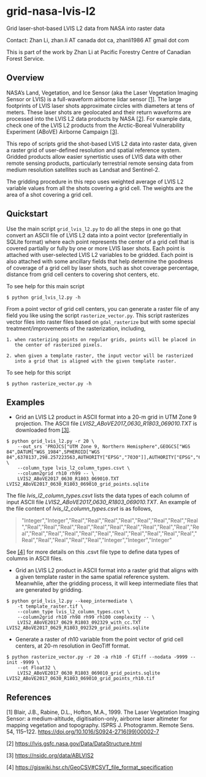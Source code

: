# grid-nasa-lvis-l2
Grid laser-shot-based LVIS L2 data from NASA into raster data

Contact: Zhan Li, zhan.li AT canada dot ca, zhanli1986 AT gmail dot com

This is part of the work by Zhan Li at Pacific Forestry Centre of Canadian
Forest Service. 

## Overview
NASA’s Land, Vegetation, and Ice Sensor (aka the Laser Vegetation Imaging
Sensor or LVIS) is a full-waveform airborne lidar sensor [[1]](#1). The large
footprints of LVIS laser shots approximate circles with diameters at tens of
meters. These laser shots are geolocated and their return waveforms are
processed into the LVIS L2 data products by NASA [[2]](#2). For example data,
check one of the LVIS L2 products from the Arctic-Boreal Vulnerability
Experiment (ABoVE) Airborne Campaign [[3]](#3). 

This repo of scripts grid the shot-based LVIS L2 data into raster data, given a
raster grid of user-defined resolution and spatial reference system. Gridded
products allow easier synertistic uses of LVIS data with other remote sensing
products, particularly terrestrial remote sensing data from medium resolution
satellites such as Landsat and Sentinel-2.

The gridding procedure in this repo uses weighted average of LVIS L2 variable
values from all the shots covering a grid cell. The weights are the area of a
shot covering a grid cell. 

## Quickstart
Use the main script `grid_lvis_l2.py` to do all the steps in one go that
convert an ASCII file of LVIS L2 data into a point vector (preferentially in
SQLite format) where each point represents the center of a grid cell that is
covered partially or fully by one or more LVIS laser shots. Each point is
attached with user-selected LVIS L2 variables to be gridded. Each point is also
attached with some ancillary fields that help determine the goodness of
coverage of a grid cell by laser shots, such as shot coverage percentage,
distance from grid cell centers to covering shot centers, etc.

To see help for this main script

``` 
$ python grid_lvis_l2.py -h 
```

From a point vector of grid cell centers, you can generate a raster file of any
field you like using the script `rasterize_vector.py`. This script rasterizes
vector files into raster files based on `gdal_rasterize` but with some special
treatment/improvements of the rasterization, including, 

	1. when rasterizing points on regular grids, points will be placed in
	   the center of rasterized pixels.

	2. when given a template raster, the input vector will be rasterized
	   into a grid that is aligned with the given template raster.

To see help for this script
```
$ python rasterize_vector.py -h
```

## Examples
* Grid an LVIS L2 product in ASCII format into a 20-m grid in UTM Zone 9
  projection. The ASCII file *LVIS2_ABoVE2017_0630_R1803_069010.TXT* is
  downloaded from [[3]](#3).

```
$ python grid_lvis_l2.py -r 20 \
	--out_srs 'PROJCS["UTM Zone 9, Northern Hemisphere",GEOGCS["WGS 84",DATUM["WGS_1984",SPHEROID["WGS 84",6378137,298.257223563,AUTHORITY["EPSG","7030"]],AUTHORITY["EPSG","6326"]],PRIMEM["Greenwich",0,AUTHORITY["EPSG","8901"]],UNIT["degree",0.0174532925199433,AUTHORITY["EPSG","9122"]],AUTHORITY["EPSG","4326"]],PROJECTION["Transverse_Mercator"],PARAMETER["latitude_of_origin",0],PARAMETER["central_meridian",-129],PARAMETER["scale_factor",0.9996],PARAMETER["false_easting",500000],PARAMETER["false_northing",0],UNIT["Meter",1]]' \
	--column_type lvis_l2_column_types.csvt \
	--column2grid rh10 rh99 -- \
	LVIS2_ABoVE2017_0630_R1803_069010.TXT LVIS2_ABoVE2017_0630_R1803_069010_grid_points.sqlite
```

The file *lvis_l2_column_types.csvt* lists the data types of each column of input ASCII file *LVIS2_ABoVE2017_0630_R1803_069010.TXT*. An example of the file content of *lvis_l2_column_types.csvt* is as follows, 

> "Integer","Integer","Real","Real","Real","Real","Real","Real","Real","Real","Real","Real","Real","Real","Real","Real","Real","Real","Real","Real","Real","Real","Real","Real","Real","Real","Real","Real","Real","Real","Real","Real","Real","Real","Real","Real","Integer","Integer","Integer"

See [[4]](#4) for more details on this .csvt file type to define data types of columns in ASCII files.

* Grid an LVIS L2 product in ASCII format into a raster grid that aligns with a
  given template raster in the same spatial reference system. Meanwhlie, after
  the gridding process, it will keep intermediate files that are generated by
  gridding. 


```
$ python grid_lvis_l2.py --keep_intermediate \
	-t template_raster.tif \
	--column_type lvis_l2_column_types.csvt \
	--column2grid rh10 rh98 rh99 rh100 complexity -- \
	LVIS2_ABoVE2017_0629_R1803_092329_with_cc.TXT LVIS2_ABoVE2017_0629_R1803_092329_grid_points.sqlite
```

* Generate a raster of rh10 variable from the point vector of grid cell
  centers, at 20-m resolution in GeoTiff format.

```
$ python rasterize_vector.py -r 20 -a rh10 -f GTiff --nodata -9999 --init -9999 \
	--ot Float32 \
	LVIS2_ABoVE2017_0630_R1803_069010_grid_points.sqlite LVIS2_ABoVE2017_0630_R1803_069010_grid_points_rh10.tif
```


## References
<a id="1">[1]</a> Blair, J.B., Rabine, D.L., Hofton, M.A., 1999. The Laser Vegetation Imaging Sensor: a medium-altitude, digitisation-only, airborne laser altimeter for mapping vegetation and topography. ISPRS J. Photogramm. Remote Sens. 54, 115–122. https://doi.org/10.1016/S0924-2716(99)00002-7

<a id="2">[2]</a> https://lvis.gsfc.nasa.gov/Data/DataStructure.html

<a id="3">[3]</a> https://nsidc.org/data/ABLVIS2

<a id="4">[4]</a> https://giswiki.hsr.ch/GeoCSV#CSVT_file_format_specification
